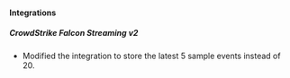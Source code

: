 
#### Integrations
##### CrowdStrike Falcon Streaming v2
- Modified the integration to store the latest 5 sample events instead of 20.
